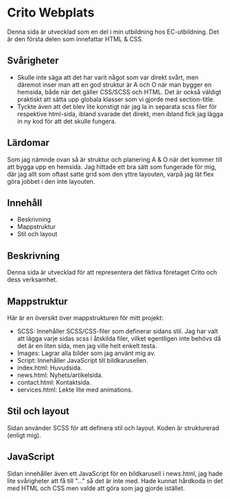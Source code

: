 # Crito Webplats
Denna sida är utvecklad som en del i min utbildning hos EC-utbildning. Det är den första delen som innefattar HTML & CSS.

## Svårigheter
- Skulle inte säga att det har varit något som var direkt svårt, men däremot inser man att en god struktur är A och O när man bygger en hemsida, både när det gäller CSS/SCSS och HTML. Det är också väldigt praktiskt att sätta upp globala klasser som vi gjorde med section-title.
- Tyckte även att det blev lite konstigt när jag la in separata scss filer för respektive html-sida, ibland svarade det direkt, men ibland fick jag lägga in ny kod för att det skulle fungera.

## Lärdomar
Som jag nämnde ovan så är struktur och planering A & O när det kommer till att bygga upp en hemsida. 
Jag hittade ett bra sätt som fungerade för mig, där jag allt som oftast satte grid som den yttre layouten, varpå jag lät flex göra jobbet i den inte layouten. 

## Innehåll
- Beskrivning
- Mappstruktur
- Stil och layout

## Beskrivning
Denna sida är utvecklad för att representera det fiktiva företaget Crito och dess verksamhet.

## Mappstruktur
Här är en översikt över mappstrukturen för mitt projekt:

- SCSS: Innehåller SCSS/CSS-filer som definerar sidans stil. Jag har valt att lägga varje sidas scss i åtskilda filer, vilket egentligen inte behövs då det är en liten sida, men jag ville helt enkelt testa.
- Images: Lagrar alla bilder som jag använt mig av.
- Script: Innehåller JavaScript till bildkarusellen.
- index.html: Huvudsida.
- news.html: Nyhets/artikelsida.
- contact.html: Kontaktsida.
- services.html: Lekte lite med animations.

## Stil och layout
Sidan använder SCSS för att definera stil och layout. Koden är strukturerad (enligt mig).

## JavaScript 
Sidan innehåller även ett JavaScript för en bildkarusell i news.html, jag hade lite svårigheter att få till "..." så det är inte med. 
Hade kunnat hårdkoda in det med HTML och CSS men valde att göra som jag gjorde istället.

